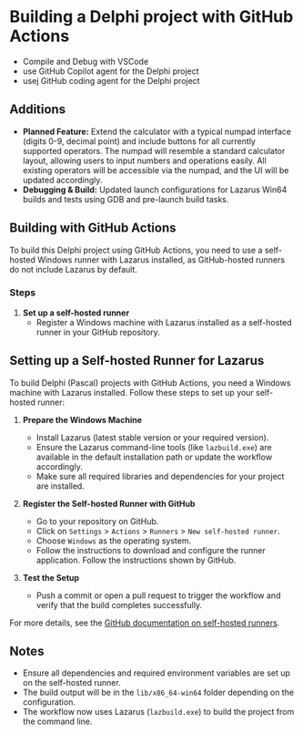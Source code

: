 # Building a **Delphi** project with GitHub Actions
- Compile and Debug with VSCode
- use GitHub Copilot agent for the Delphi project
- usej GitHub coding agent for the Delphi project



## Additions

- **Planned Feature:** Extend the calculator with a typical numpad interface (digits 0-9, decimal point) and include buttons for all currently supported operators. The numpad will resemble a standard calculator layout, allowing users to input numbers and operations easily. All existing operators will be accessible via the numpad, and the UI will be updated accordingly.
- **Debugging & Build:** Updated launch configurations for Lazarus Win64 builds and tests using GDB and pre-launch build tasks.

## Building with GitHub Actions

To build this Delphi project using GitHub Actions, you need to use a self-hosted Windows runner with Lazarus installed, as GitHub-hosted runners do not include Lazarus by default.

### Steps

1. **Set up a self-hosted runner**
   - Register a Windows machine with Lazarus installed as a self-hosted runner in your GitHub repository.

## Setting up a Self-hosted Runner for Lazarus

To build Delphi (Pascal) projects with GitHub Actions, you need a Windows machine with Lazarus installed. Follow these steps to set up your self-hosted runner:

1. **Prepare the Windows Machine**
   - Install Lazarus (latest stable version or your required version).
   - Ensure the Lazarus command-line tools (like `lazbuild.exe`) are available in the default installation path or update the workflow accordingly.
   - Make sure all required libraries and dependencies for your project are installed.

2. **Register the Self-hosted Runner with GitHub**
   - Go to your repository on GitHub.
   - Click on `Settings` > `Actions` > `Runners` > `New self-hosted runner`.
   - Choose `Windows` as the operating system.
   - Follow the instructions to download and configure the runner application. Follow the instructions shown by GitHub.

3. **Test the Setup**
   - Push a commit or open a pull request to trigger the workflow and verify that the build completes successfully.

For more details, see the [GitHub documentation on self-hosted runners](https://docs.github.com/en/actions/hosting-your-own-runners/about-self-hosted-runners).

## Notes
- Ensure all dependencies and required environment variables are set up on the self-hosted runner.
- The build output will be in the `lib/x86_64-win64` folder depending on the configuration.
- The workflow now uses Lazarus (`lazbuild.exe`) to build the project from the command line.
